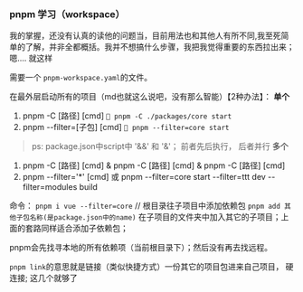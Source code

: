  ### pnpm 学习（workspace）

 我的掌握，还没有认真的读他的问题当，目前用法也和其他人有所不同,我至死简单的了解，并非全都概括。我并不想搞什么步骤，我把我觉得重要的东西拉出来； 嗯.... 就这样

 需要一个 `pnpm-workspace.yaml`的文件。

在最外层启动所有的项目（md也就这么说吧，没有那么智能）【2种办法】：
**单个**
1. pnpm -C [路径] [cmd] `🌰 pnpm -C ./packages/core start`
2. pnpm --filter=[子包] [cmd]  `🌰 pnpm --filter=core start`

> ps:  package.json中script中 '&&' 和 '&'； 前者先后执行， 后者并行
**多个**
1. pnpm -C [路径] [cmd] & pnpm -C [路径] [cmd]  & pnpm -C [路径] [cmd] 
2. pnpm --filter='*' [cmd] 或 pnpm --filter=core start --filter=ttt dev --filter=modules build

命令：
`pnpm i vue --filter=core` // 根目录往子项目中添加依赖包
`pnpm add 其他子包名称(是package.json中的name)` 在子项目的文件夹中加入其它的子项目；上面的套路同样适合添加子依赖包；

pnpm会先找寻本地的所有依赖项（当前根目录下）；然后没有再去找远程。

`pnpm link`的意思就是链接（类似快捷方式）一份其它的项目包进来自己项目， 硬连接;
这几个就够了




